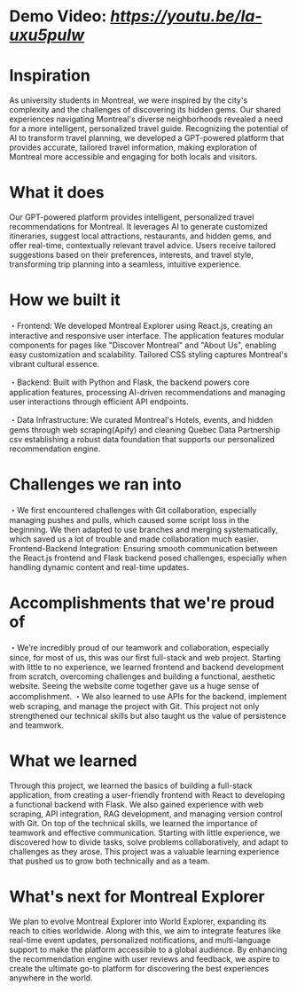 # Demo Video: _https://youtu.be/Ia-uxu5puIw_

# Inspiration
As university students in Montreal, we were inspired by the city's complexity and the challenges of discovering its hidden gems. Our shared experiences navigating Montreal's diverse neighborhoods revealed a need for a more intelligent, personalized travel guide. Recognizing the potential of AI to transform travel planning, we developed a GPT-powered platform that provides accurate, tailored travel information, making exploration of Montreal more accessible and engaging for both locals and visitors.

# What it does
Our GPT-powered platform provides intelligent, personalized travel recommendations for Montreal. It leverages AI to generate customized itineraries, suggest local attractions, restaurants, and hidden gems, and offer real-time, contextually relevant travel advice. Users receive tailored suggestions based on their preferences, interests, and travel style, transforming trip planning into a seamless, intuitive experience.

# How we built it
・Frontend: We developed Montreal Explorer using React.js, creating an interactive and responsive user interface. The application features modular components for pages like "Discover Montreal" and "About Us", enabling easy customization and scalability. Tailored CSS styling captures Montreal's vibrant cultural essence.

・Backend: Built with Python and Flask, the backend powers core application features, processing AI-driven recommendations and managing user interactions through efficient API endpoints.

・Data Infrastructure: We curated Montreal's Hotels, events, and hidden gems through web scraping(Apify) and cleaning Quebec Data Partnership csv establishing a robust data foundation that supports our personalized recommendation engine.

# Challenges we ran into
・We first encountered challenges with Git collaboration, especially managing pushes and pulls, which caused some script loss in the beginning. We then adapted to use branches and merging systematically, which saved us a lot of trouble and made collaboration much easier.
Frontend-Backend Integration: Ensuring smooth communication between the React.js frontend and Flask backend posed challenges, especially when handling dynamic content and real-time updates.

# Accomplishments that we're proud of
・We’re incredibly proud of our teamwork and collaboration, especially since, for most of us, this was our first full-stack and web project. Starting with little to no experience, we learned frontend and backend development from scratch, overcoming challenges and building a functional, aesthetic website. Seeing the website come together gave us a huge sense of accomplishment.
・We also learned to use APIs for the backend, implement web scraping, and manage the project with Git. This project not only strengthened our technical skills but also taught us the value of persistence and teamwork.

# What we learned
Through this project, we learned the basics of building a full-stack application, from creating a user-friendly frontend with React to developing a functional backend with Flask. We also gained experience with web scraping, API integration, RAG development, and managing version control with Git.
On top of the technical skills, we learned the importance of teamwork and effective communication. Starting with little experience, we discovered how to divide tasks, solve problems collaboratively, and adapt to challenges as they arose. This project was a valuable learning experience that pushed us to grow both technically and as a team.

# What's next for Montreal Explorer
We plan to evolve Montreal Explorer into World Explorer, expanding its reach to cities worldwide. Along with this, we aim to integrate features like real-time event updates, personalized notifications, and multi-language support to make the platform accessible to a global audience. By enhancing the recommendation engine with user reviews and feedback, we aspire to create the ultimate go-to platform for discovering the best experiences anywhere in the world.
